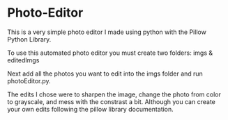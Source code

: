 # Photo-Editor

This is a very simple photo editor I made using python with the Pillow Python Library.

To use this automated photo editor you must create two folders: imgs & editedImgs

Next add all the photos you want to edit into the imgs folder and run photoEditor.py.

The edits I chose were to sharpen the image, change the photo from color to grayscale, and mess with the constrast a bit.
Although you can create your own edits following the pillow library documentation.
